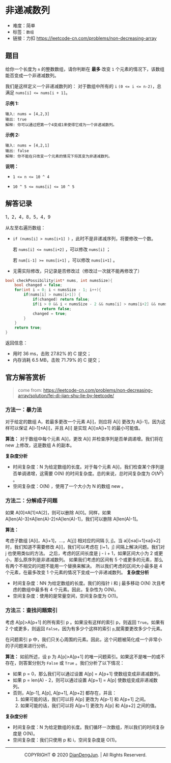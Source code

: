# 非递减数列

+ 难度：简单
+ 标签：`数组`
+ 链接：力扣 https://leetcode-cn.com/problems/non-decreasing-array

## 题目

给你一个长度为 `n` 的整数数组，请你判断在 **最多** 改变 `1` 个元素的情况下，该数组能否变成一个非递减数列。

我们是这样定义一个非递减数列的： 对于数组中所有的 `i` `(0 <= i <= n-2)`，总满足 `nums[i] <= nums[i + 1]`。

 

**示例 1:**

```
输入: nums = [4,2,3]
输出: true
解释: 你可以通过把第一个4变成1来使得它成为一个非递减数列。
```

**示例 2:**

```
输入: nums = [4,2,1]
输出: false
解释: 你不能在只改变一个元素的情况下将其变为非递减数列。
```

**说明：**

+ `1 <= n <= 10 ^ 4`

- `10 ^ 5 <= nums[i] <= 10 ^ 5`

## 解答记录

1，2，4，8，5，4，9

从左至右遍历数组：

+ `if (nums[i] > nums[i+1] )` ，此时不是非递减序列，将要修改一个数。

  若 `nums[i] <= nums[i+2]` ，可以修改 `nums[i]` ；

  若 `num[i-1] >= nums[i+1]` ，可以修改 `nums[i+1]` 。

+ 无需实际修改，只记录是否修改过（修改过一次就不能再修改了）

```c
bool checkPossibility(int* nums, int numsSize){
    bool changed = false;
    for(int i = 0; i < numsSize - 1; i++){
        if(nums[i] > nums[i+1]) {
            if(changed) return false;
            if(i > 0 && i < numsSize - 2 && nums[i] > nums[i+2] && nums[i-1] > nums[i+1])
                return false;
            changed = true;
        }
    }
    return true;
}
```

返回信息：

+ 用时 36 ms，击败 27.82% 的 C 提交；
+ 内存消耗 6.5 MB，击败 71.79% 的 C 提交；

## 官方解答赏析

> come from: https://leetcode-cn.com/problems/non-decreasing-array/solution/fei-di-jian-shu-lie-by-leetcode/

### 方法一：暴力法
对于给定的数组 A，若最多更改一个元素 A[i]，则应将 A[i] 更改为 A[i-1]，因为这样可以保证 A[i-1]≤A[i]，并且 A[i] 是实现 A[i]≤A[i+1] 的最小可能值。

**算法：**
对于数组中每个元素 A[i]，更改 A[i] 并检查序列是否单调递增。我们将在 new 上修改，这是数组 A 的副本。

**复杂度分析**

+ 时间复杂度：N 为给定数组的长度。对于每个元素 A[i]，我们检查某个序列是否单调递增，这需要 O(N) 的时间复杂度。总的来说，总时间复杂度为 $O(N^2)$ 。
+ 空间复杂度：O(N) ，使用了一个大小为 N 的数组 new 。

### 方法二：分解成子问题
如果 A[0]≤A[1]≤A[2]，则可以删除 A[0]。同样，如果 A[len(A)-3]≤A[len(A)-2]≤A[len(A)-1]，我们可以删除 A[len(A)-1]。

**算法：**

考虑子数组 [A[i]，A[i+1]，…，A[j]] 相对应的间隔 [i, j]。当 a[i]≤a[i+1]≤a[i+2] 时，我们知道不需要修改 A[i]，我们可以考虑在 [i+1，j] 间隔上解决问题。我们对 j 也使用类似的方法。
之后，考虑的区间长度是 j - i + 1，如果区间大小为 2 或更小，那么原序列是非递减数列。
如果我们考虑的区间有 5 个或更多的元素，那么有两个不相交的问题不能用一个替换来解决。
所以我们考虑的区间大小最多是 4 个元素，在最多改变 1 个元素的情况下变成一个非递减数列。
**复杂度分析**

+ 时间复杂度：NN 为给定数组的长度。我们的指针 i 和 j 最多移动 O(N) 次且考虑的数组中最多有 4 个元素。因此，复杂性为 O(N)。
+ 空间复杂度：使用的是常量空间，空间复杂度为 O(1)。

### 方法三：查找问题索引

考虑 A[p]>A[p+1] 的所有索引 p 。如果没有这样的索引 p，则返回 `True`。如果有 2 个或更多，则返回 `False`，因为有多少个这样的索引 `p`,就需要更改多少个元素。

在问题索引 p 中，我们只关心周围的元素。因此，这个问题被简化成一个非常小的子问题来进行分析。

**算法：**
如前所述，设 p 为 A[p]>A[p+1] 的唯一问题索引。如果这不是唯一的或不存在，则答案分别为 `False` 或 `True` 。我们分析了以下情况：

+ 如果 p = 0，那么我们可以通过设置 A[p] = A[p+1] 使数组变成非递减数列。
+ 如果  p = len(A) - 2，则可以通过设置  A[p+1] = A[p] 使数组变成非递减数列。
+ 否则，A[p-1], A[p], A[p+1], A[p+2] 都存在，并且：
  1. 如果可能的话，我们可以将 A[p] 更改为 A[p-1] 和 A[p+1] 之间。
  2. 如果可能的话，我们可以将 A[p+1] 更改为 A[p] 和 A[p+2] 之间的值。

**复杂度分析**

+ 时间复杂度：N 为给定数组的长度。我们循环一次数组，所以我们的时间复杂度是 O(N)。
+ 空间复杂度：我们只使用 p 和 i，空间复杂度是 O(1)。

---

<p align="center">COPYRIGHT © 2020 <a href="https://www.xxdiandeng.cn">DianDengJun</a>. | All Rights Reserverd.</p>